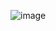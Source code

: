 ![image](https://github.com/ilrexho2011/Project-EULER-Possible-Solutions-Problems-101_to_200/assets/61479363/39a9fbdf-b996-4778-a1d3-6530d4accec6)

